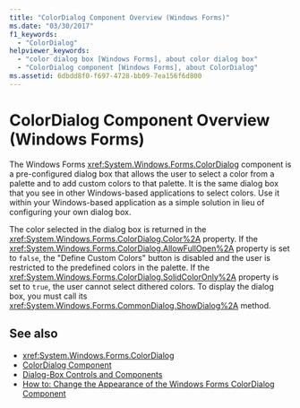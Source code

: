 ```yaml
---
title: "ColorDialog Component Overview (Windows Forms)"
ms.date: "03/30/2017"
f1_keywords: 
  - "ColorDialog"
helpviewer_keywords: 
  - "color dialog box [Windows Forms], about color dialog box"
  - "ColorDialog component [Windows Forms], about ColorDialog"
ms.assetid: 6dbdd8f0-f697-4728-bb09-7ea156f6d800
---
```

# ColorDialog Component Overview (Windows Forms)
The Windows Forms <xref:System.Windows.Forms.ColorDialog> component is a pre-configured dialog box that allows the user to select a color from a palette and to add custom colors to that palette. It is the same dialog box that you see in other Windows-based applications to select colors. Use it within your Windows-based application as a simple solution in lieu of configuring your own dialog box.  
  
 The color selected in the dialog box is returned in the <xref:System.Windows.Forms.ColorDialog.Color%2A> property. If the <xref:System.Windows.Forms.ColorDialog.AllowFullOpen%2A> property is set to `false`, the "Define Custom Colors" button is disabled and the user is restricted to the predefined colors in the palette. If the <xref:System.Windows.Forms.ColorDialog.SolidColorOnly%2A> property is set to `true`, the user cannot select dithered colors. To display the dialog box, you must call its <xref:System.Windows.Forms.CommonDialog.ShowDialog%2A> method.  
  
## See also
- <xref:System.Windows.Forms.ColorDialog>
- [ColorDialog Component](../../../../docs/framework/winforms/controls/colordialog-component-windows-forms.md)
- [Dialog-Box Controls and Components](../../../../docs/framework/winforms/controls/dialog-box-controls-and-components-windows-forms.md)
- [How to: Change the Appearance of the Windows Forms ColorDialog Component](../../../../docs/framework/winforms/controls/how-to-change-the-appearance-of-the-windows-forms-colordialog-component.md)
